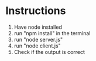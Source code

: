 # Instructions

1. Have node installed
2. run "npm install" in the terminal
3. run "node server.js"
4. run "node client.js"
5. Check if the output is correct
